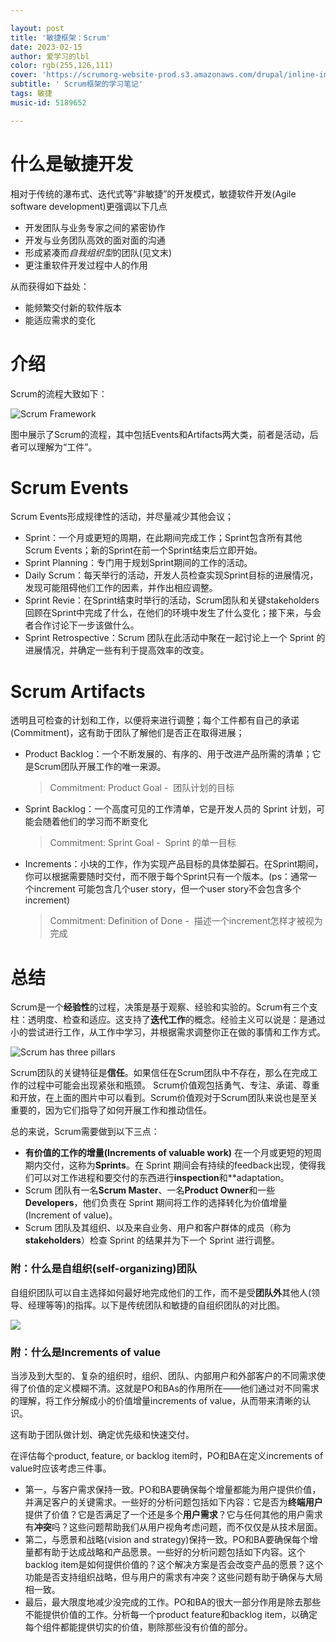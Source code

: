 ```yaml
---

layout: post
title: '敏捷框架：Scrum'
date: 2023-02-15
author: 爱学习的lbl
color: rgb(255,126,111)
cover: 'https://scrumorg-website-prod.s3.amazonaws.com/drupal/inline-images/2023-02/screenshot_2023-02-14_at_8.36.08_am.png'
subtitle: ' Scrum框架的学习笔记'
tags: 敏捷
music-id: 5189652

---
```


# 什么是敏捷开发

相对于传统的瀑布式、迭代式等“非敏捷”的开发模式，敏捷软件开发(Agile software development)更强调以下几点
- 开发团队与业务专家之间的紧密协作
- 开发与业务团队高效的面对面的沟通
- 形成紧凑而*自我组织型*的团队(见文末)
- 更注重软件开发过程中人的作用

从而获得如下益处：
- 能频繁交付新的软件版本
- 能适应需求的变化

# 介绍

Scrum的流程大致如下：

![Scrum Framework](https://scrumorg-website-prod.s3.amazonaws.com/drupal/inline-images/2021-01/screen_shot_2021-01-10_at_9.14.17_am.png)

图中展示了Scrum的流程，其中包括Events和Artifacts两大类，前者是活动，后者可以理解为“工件”。

# Scrum Events

Scrum Events形成规律性的活动，并尽量减少其他会议；

- Sprint：一个月或更短的周期，在此期间完成工作；Sprint包含所有其他Scrum Events；新的Sprint在前一个Sprint结束后立即开始。
- Sprint Planning：专门用于规划Sprint期间的工作的活动。
- Daily Scrum：每天举行的活动，开发人员检查实现Sprint目标的进展情况，发现可能阻碍他们工作的因素，并作出相应调整。
- Sprint Revie：在Sprint结束时举行的活动，Scrum团队和关键stakeholders回顾在Sprint中完成了什么，在他们的环境中发生了什么变化；接下来，与会者合作讨论下一步该做什么。
- Sprint Retrospective：Scrum 团队在此活动中聚在一起讨论上一个 Sprint 的进展情况，并确定一些有利于提高效率的改变。

# Scrum Artifacts
透明且可检查的计划和工作，以便将来进行调整；每个工件都有自己的承诺(Commitment)，这有助于团队了解他们是否正在取得进展；

- Product Backlog：一个不断发展的、有序的、用于改进产品所需的清单；它是Scrum团队开展工作的唯一来源。
	> Commitment: Product Goal -  团队计划的目标
- Sprint Backlog：一个高度可见的工作清单，它是开发人员的 Sprint 计划，可能会随着他们的学习而不断变化
	> Commitment: Sprint Goal -  Sprint 的单一目标
- Increments：小块的工作，作为实现产品目标的具体垫脚石。在Sprint期间，你可以根据需要随时交付，而不限于每个Sprint只有一个版本。(ps：通常一个increment 可能包含几个user story，但一个user story不会包含多个increment)
	> Commitment: Definition of Done -  描述一个increment怎样才被视为完成

# 总结

Scrum是一个**经验性**的过程，决策是基于观察、经验和实验的。Scrum有三个支柱：透明度、检查和适应。这支持了**迭代工作**的概念。经验主义可以说是：是通过小的尝试进行工作，从工作中学习，并根据需求调整你正在做的事情和工作方式。

![Scrum has three pillars](https://s3.amazonaws.com/static.scrum.org/web/Scrum+Values.png)

Scrum团队的关键特征是**信任**。如果信任在Scrum团队中不存在，那么在完成工作的过程中可能会出现紧张和瓶颈。
Scrum价值观包括勇气、专注、承诺、尊重和开放，在上面的图片中可以看到。Scrum价值观对于Scrum团队来说也是至关重要的，因为它们指导了如何开展工作和推动信任。

总的来说，Scrum需要做到以下三点：

-   **有价值的工作的增量(Increments of valuable work)** 在一个月或更短的短周期内交付，这称为**Sprints**。在 Sprint 期间会有持续的feedback出现，使得我们可以对工作进程和要交付的东西进行**inspection**和**adaptation。
-   Scrum 团队有一名**Scrum Master**、一名**Product Owner**和一些**Developers**，他们负责在 Sprint 期间将工作的选择转化为价值增量(Increment of value)。
-   Scrum 团队及其组织、以及来自业务、用户和客户群体的成员（称为**stakeholders**）检查 Sprint 的结果并为下一个 Sprint 进行调整。


### 附：什么是**自组织(self-organizing)团队**

自组织团队可以自主选择如何最好地完成他们的工作，而不是受**团队外**其他人(领导、经理等等)的指挥。以下是传统团队和敏捷的自组织团队的对比图。

![](https://www.visual-paradigm.com/servlet/editor-content/scrum/what-is-self-organizing-team-in-scrum/sites/7/2018/11/traditional-team-vs-agile-teams.png)


### 附：什么是**Increments of value**

当涉及到大型的、复杂的组织时，组织、团队、内部用户和外部客户的不同需求使得了价值的定义模糊不清。这就是PO和BAs的作用所在——他们通过对不同需求的理解，将工作分解成小的价值增量increments of value，从而带来清晰的认识。

这有助于团队做计划、确定优先级和快速交付。

在评估每个product, feature, or backlog item时，PO和BA在定义increments of value时应该考虑三件事。

- 第一，与客户需求保持一致。PO和BA要确保每个增量都能为用户提供价值，并满足客户的关键需求。一些好的分析问题包括如下内容：它是否为**终端用户**提供了价值？它是否满足了一个还是多个**用户需求**？它与任何其他的用户需求有**冲突**吗？这些问题帮助我们从用户视角考虑问题，而不仅仅是从技术层面。
- 第二，与愿景和战略(vision and strategy)保持一致。PO和BA要确保每个增量都有助于达成战略和产品愿景。一些好的分析问题包括如下内容。这个backlog item是如何提供价值的？这个解决方案是否会改变产品的愿景？这个功能是否支持组织战略，但与用户的需求有冲突？这些问题有助于确保与大局相一致。
- 最后，最大限度地减少没完成的工作。PO和BA的很大一部分作用是除去那些不能提供价值的工作。分析每一个product feature和backlog item，以确定每个组件都能提供切实的价值，剔除那些没有价值的部分。


